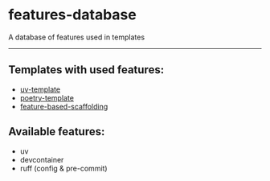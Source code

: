 # features-database
A database of features used in templates

---

## Templates with used features:
- [uv-template]()
- [poetry-template]()
- [feature-based-scaffolding]()

## Available features:
- uv
- devcontainer
- ruff (config & pre-commit)
